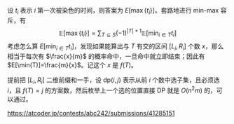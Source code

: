设 $t_i$ 表示 $i$ 第一次被染色的时间，则答案为 $E[\max\{t_i\}]$。套路地进行 min-max 容斥，有
$$
\mathbb E[\max\{t_i\}]=\sum_{T\subseteq S}(-1)^{|T|+1}\mathbb E[\min_{i\in T}t_i]
$$
考虑怎么算 $E[\min_{i\in T}t_i]$，发现如果能算出与 $T$ 有交的区间 $[L_i,R_i]$ 个数 $x$，那么相当于每次有 $\frac{x}{m}$ 的概率命中，一旦命中就立即结束；因此有 $E[\min(T)]=\frac{m}{x}$。记这个 $x$ 是 $f(T)$。

提前把 $[L_i,R_i]$ 二维前缀和一手，设 $\text{dp}(i,j)$ 表示从前 $i$ 个数中选子集，且必须选 $i$，且 $f(T)=j$ 的方案数，然后枚举上一个选的位置直接 DP 就是 $O(n^2m)$ 的，可以通过。

<https://atcoder.jp/contests/abc242/submissions/41285151>